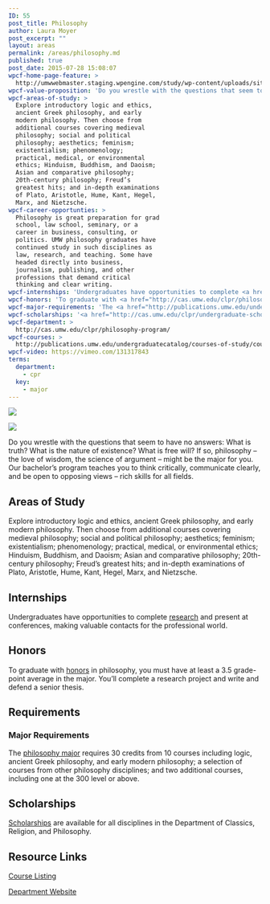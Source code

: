 ```yaml
---
ID: 55
post_title: Philosophy
author: Laura Moyer
post_excerpt: ""
layout: areas
permalink: /areas/philosophy.md
published: true
post_date: 2015-07-28 15:08:07
wpcf-home-page-feature: >
  http://umwwebmaster.staging.wpengine.com/study/wp-content/uploads/sites/5/2015/07/Colin-Spangler_mock-trial-homepagee.jpg
wpcf-value-proposition: 'Do you wrestle with the questions that seem to have no answers: What is truth? What is the nature of existence? What is free will? If so, philosophy – the love of wisdom, the science of argument – might be the major for you. Our bachelor’s program teaches you to think critically, communicate clearly, and be open to opposing views – rich skills for all fields.'
wpcf-areas-of-study: >
  Explore introductory logic and ethics,
  ancient Greek philosophy, and early
  modern philosophy. Then choose from
  additional courses covering medieval
  philosophy; social and political
  philosophy; aesthetics; feminism;
  existentialism; phenomenology;
  practical, medical, or environmental
  ethics; Hinduism, Buddhism, and Daoism;
  Asian and comparative philosophy;
  20th-century philosophy; Freud’s
  greatest hits; and in-depth examinations
  of Plato, Aristotle, Hume, Kant, Hegel,
  Marx, and Nietzsche.
wpcf-career-opportunties: >
  Philosophy is great preparation for grad
  school, law school, seminary, or a
  career in business, consulting, or
  politics. UMW philosophy graduates have
  continued study in such disciplines as
  law, research, and teaching. Some have
  headed directly into business,
  journalism, publishing, and other
  professions that demand critical
  thinking and clear writing.
wpcf-internships: 'Undergraduates have opportunities to complete <a href="http://cas.umw.edu/clpr/undergraduate-research/">research</a> and present at conferences, making valuable contacts for the professional world.'
wpcf-honors: 'To graduate with <a href="http://cas.umw.edu/clpr/philosophy-program/honors-program/">honors</a> in philosophy, you must have at least a 3.5 grade-point average in the major. You’ll complete a research project and write and defend a senior thesis.'
wpcf-major-requirements: 'The <a href="http://publications.umw.edu/undergraduatecatalog/courses-of-study/majors/phil/">philosophy major</a> requires 30 credits from 10 courses including logic, ancient Greek philosophy, and early modern philosophy; a selection of courses from other philosophy disciplines; and two additional courses, including one at the 300 level or above.'
wpcf-scholarships: '<a href="http://cas.umw.edu/clpr/undergraduate-scholarships-and-awards/">Scholarships</a> are available for all disciplines in the Department of Classics, Religion, and Philosophy.'
wpcf-department: >
  http://cas.umw.edu/clpr/philosophy-program/
wpcf-courses: >
  http://publications.umw.edu/undergraduatecatalog/courses-of-study/course-descriptions/phil/
wpcf-video: https://vimeo.com/131317843
terms:
  department:
    - cpr
  key:
    - major
---
```


<!-- Types Custom Fields: -->
[![](http://umwwebmaster.staging.wpengine.com/study/wp-content/uploads/sites/5/2015/07/Colin-Spangler_mock-trial-homepagee.jpg)](http://umwwebmaster.staging.wpengine.com/study/wp-content/uploads/sites/5/2015/07/Colin-Spangler_mock-trial-homepagee.jpg)
<!-- End home-page-feature -->

<!-- video -->
[![](https://i.vimeocdn.com/video/523520745_960.jpg)](https://vimeo.com/131317843)
<!-- End video -->

<!-- value-proposition -->
Do you wrestle with the questions that seem to have no answers: What is truth? What is the nature of existence? What is free will? If so, philosophy – the love of wisdom, the science of argument – might be the major for you. Our bachelor’s program teaches you to think critically, communicate clearly, and be open to opposing views – rich skills for all fields.
<!-- End value-proposition -->

<!-- areas-of-study -->
## Areas of Study
Explore introductory logic and ethics, ancient Greek philosophy, and early modern philosophy. Then choose from additional courses covering medieval philosophy; social and political philosophy; aesthetics; feminism; existentialism; phenomenology; practical, medical, or environmental ethics; Hinduism, Buddhism, and Daoism; Asian and comparative philosophy; 20th-century philosophy; Freud’s greatest hits; and in-depth examinations of Plato, Aristotle, Hume, Kant, Hegel, Marx, and Nietzsche.
<!-- End areas-of-study -->

<!-- internships -->
## Internships
Undergraduates have opportunities to complete [research](http://cas.umw.edu/clpr/undergraduate-research/) and present at conferences, making valuable contacts for the professional world.
<!-- End internships -->

<!-- honors -->
## Honors
To graduate with [honors](http://cas.umw.edu/clpr/philosophy-program/honors-program/) in philosophy, you must have at least a 3.5 grade-point average in the major. You’ll complete a research project and write and defend a senior thesis.
<!-- End honors -->

<!-- requirements -->
## Requirements

<!-- major-requirements -->
### Major Requirements
The [philosophy major](http://publications.umw.edu/undergraduatecatalog/courses-of-study/majors/phil/) requires 30 credits from 10 courses including logic, ancient Greek philosophy, and early modern philosophy; a selection of courses from other philosophy disciplines; and two additional courses, including one at the 300 level or above.
<!-- End major-requirements -->

<!-- End requirements -->

<!-- scholarships -->
## Scholarships
[Scholarships](http://cas.umw.edu/clpr/undergraduate-scholarships-and-awards/) are available for all disciplines in the Department of Classics, Religion, and Philosophy.
<!-- End scholarships -->

<!-- resource-links -->
## Resource Links

<!-- courses -->
[Course Listing](http://publications.umw.edu/undergraduatecatalog/courses-of-study/course-descriptions/phil/)

<!-- End courses -->


<!-- department -->
[Department Website](http://cas.umw.edu/clpr/philosophy-program/)

<!-- End department -->

<!-- End resource-links -->

<!-- End Types Custom Fields -->